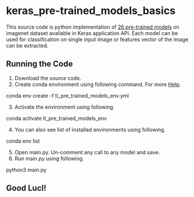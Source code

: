 # keras_pre-trained_models_basics

This source code is python implementation of [26 pre-trained models](https://keras.io/api/applications/) on imagenet dataset available in Keras application API. Each model can be used for classification on single input image or features vector of the image can be extracted.

## Running the Code

1. Download the source code.
2. Create conda environment using following command. For more [Help](https://docs.conda.io/projects/conda/en/latest/user-guide/tasks/manage-environments.html#creating-an-environment-from-an-environment-yml-file).

<p>conda env create -f tl_pre_trained_models_env.yml</p>

3. Activate the environment using following.

conda activate tl_pre_trained_models_env

4. You can also see list of installed environments using following.

conda env list

5. Open main.py. Un-comment any call to any model and save.
6. Run main.py using following.

python3 main.py


## Good Lucl!
